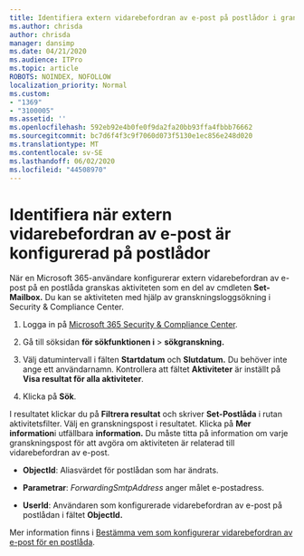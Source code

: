 ```yaml
---
title: Identifiera extern vidarebefordran av e-post på postlådor i granskningsloggar
ms.author: chrisda
author: chrisda
manager: dansimp
ms.date: 04/21/2020
ms.audience: ITPro
ms.topic: article
ROBOTS: NOINDEX, NOFOLLOW
localization_priority: Normal
ms.custom:
- "1369"
- "3100005"
ms.assetid: ''
ms.openlocfilehash: 592eb92e4b0fe0f9da2fa20bb93ffa4fbbb76662
ms.sourcegitcommit: bc7d6f4f3c9f7060d073f5130e1ec856e248d020
ms.translationtype: MT
ms.contentlocale: sv-SE
ms.lasthandoff: 06/02/2020
ms.locfileid: "44508970"
---
```

# <a name="identify-when-external-email-forwarding-is-configured-on-mailboxes"></a>Identifiera när extern vidarebefordran av e-post är konfigurerad på postlådor

När en Microsoft 365-användare konfigurerar extern vidarebefordran av e-post på en postlåda granskas aktiviteten som en del av cmdleten **Set-Mailbox.** Du kan se aktiviteten med hjälp av granskningsloggsökning i Security & Compliance Center.

1. Logga in på [Microsoft 365 Security & Compliance Center](https://protection.office.com/).

2. Gå till söksidan **för sökfunktionen i**  >  **sökgranskning.**

3. Välj datumintervall i fälten **Startdatum** och **Slutdatum.** Du behöver inte ange ett användarnamn. Kontrollera att fältet **Aktiviteter** är inställt på **Visa resultat för alla aktiviteter**.

4. Klicka på **Sök**.

I resultatet klickar du på **Filtrera resultat** och skriver **Set-Postlåda** i rutan aktivitetsfilter. Välj en granskningspost i resultatet. Klicka på **Mer information**i utfällbara **information.** Du måste titta på information om varje granskningspost för att avgöra om aktiviteten är relaterad till vidarebefordran av e-post.

- **ObjectId**: Aliasvärdet för postlådan som har ändrats.

- **Parametrar**: _ForwardingSmtpAddress_ anger målet e-postadress.

- **UserId**: Användaren som konfigurerade vidarebefordran av e-post på postlådan i fältet **ObjectId.**

Mer information finns i [Bestämma vem som konfigurerar vidarebefordran av e-post för en postlåda](https://docs.microsoft.com/microsoft-365/compliance/auditing-troubleshooting-scenarios#determine-who-set-up-email-forwarding-for-a-mailbox).
